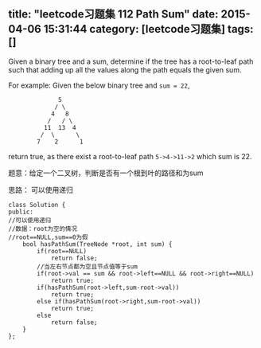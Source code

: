 title: "leetcode习题集 112 Path Sum"
date: 2015-04-06 15:31:44
category: [leetcode习题集]
tags: []
---
Given a binary tree and a sum, determine if the tree has a root-to-leaf path such that adding up all the values along the path equals the given sum.

For example:
Given the below binary tree and `sum = 22`,
```
              5
             / \
            4   8
           /   / \
          11  13  4
         /  \      \
        7    2      1
```
return true, as there exist a root-to-leaf path `5->4->11->2` which sum is 22.

题意：给定一个二叉树，判断是否有一个根到叶的路径和为sum

思路：
可以使用递归


```
class Solution {
public:
//可以使用递归
//数据：root为空的情况
//root==NULL,sum==0为假
    bool hasPathSum(TreeNode *root, int sum) {
        if(root==NULL)
            return false;
        //当左右节点都为空且节点值等于sum
        if(root->val == sum && root->left==NULL && root->right==NULL) 
            return true;
        if(hasPathSum(root->left,sum-root->val))
            return true;
        else if(hasPathSum(root->right,sum-root->val))
            return true;
        else 
            return false;
    }
};
```
